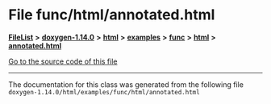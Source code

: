 

# File func/html/annotated.html



[**FileList**](files.md) **>** [**doxygen-1.14.0**](dir_9d5bad020669189c90cda983471be5d0.md) **>** [**html**](dir_05d1fd8a7cdd04f638f8b23196de02e2.md) **>** [**examples**](dir_aa52e73a32d193037813a53dcfe817b6.md) **>** [**func**](dir_b8a13f2b7ae4a8f5191b4862c1171d55.md) **>** [**html**](dir_5fb459011e5126c15a39ec430f942fa2.md) **>** [**annotated.html**](func_2html_2annotated_8html.md)

[Go to the source code of this file](func_2html_2annotated_8html_source.md)





































































------------------------------
The documentation for this class was generated from the following file `doxygen-1.14.0/html/examples/func/html/annotated.html`

